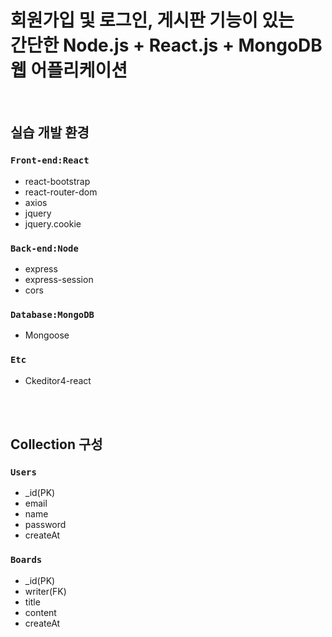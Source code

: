 # 회원가입 및 로그인, 게시판 기능이 있는<br/>간단한 Node.js + React.js + MongoDB 웹 어플리케이션
<br/>

## 실습 개발 환경

### `Front-end:React`
* react-bootstrap
* react-router-dom
* axios
* jquery
* jquery.cookie

### `Back-end:Node`
* express
* express-session
* cors

### `Database:MongoDB`
* Mongoose

### `Etc`
* Ckeditor4-react

<br/><br/>
## Collection 구성

### `Users`
* _id(PK)
* email
* name
* password
* createAt

### `Boards`
* _id(PK)
* writer(FK)
* title
* content
* createAt
